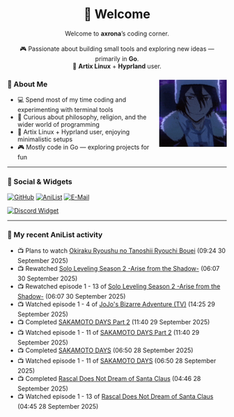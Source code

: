 <h1 align="center">🦊 Welcome</h1>
<p align="center">
  Welcome to <b>axrona</b>’s coding corner.<br><br>
  🎮 Passionate about building small tools and exploring new ideas — primarily in <b>Go</b>.<br>
  🐧 <b>Artix Linux</b> + <b>Hyprland</b> user.
</p>

<div>
<img src="./assets/fyodor-dostoevsky-bsd.gif" width="155" align="right">

### 🦊 About Me

- 💻 Spend most of my time coding and experimenting with terminal tools  
- 🧠 Curious about philosophy, religion, and the wider world of programming  
- 🐧 Artix Linux + Hyprland user, enjoying minimalistic setups  
- 🎮 Mostly code in Go — exploring projects for fun  

</div>

---

### 🔗 Social & Widgets

[![GitHub](https://img.shields.io/badge/GitHub-24292e?style=for-the-badge&logo=github&logoColor=white)](https://github.com/axrona)
[![AniList](https://img.shields.io/badge/AniList-blue?style=for-the-badge&logo=anilist&logoColor=white)](https://anilist.co/user/axrona/)
[![E-Mail](https://img.shields.io/badge/E--Mail-gray?style=for-the-badge&logo=maildotru&logoColor=white)](mailto:yeaweeb@duck.com)

[![Discord Widget](https://dsc-readme.tsuni.dev/api/user/1379125777710190637)](https://discord.com/users/1379125777710190637)

---

### 🌸 My recent AniList activity

<!-- ANILIST_ACTIVITY:start -->

-   📺 Plans to watch [Okiraku Ryoushu no Tanoshii Ryouchi Bouei](https://anilist.co/anime/191205) (09:24 30 September 2025)
-   📺 Rewatched [Solo Leveling Season 2 -Arise from the Shadow-](https://anilist.co/anime/176496) (06:07 30 September 2025)
-   📺 Rewatched episode 1 - 13 of [Solo Leveling Season 2 -Arise from the Shadow-](https://anilist.co/anime/176496) (06:07 30 September 2025)
-   📺 Watched episode 1 - 4 of [JoJo's Bizarre Adventure (TV)](https://anilist.co/anime/14719) (14:25 29 September 2025)
-   📺 Completed [SAKAMOTO DAYS Part 2](https://anilist.co/anime/184237) (11:40 29 September 2025)
-   📺 Watched episode 1 - 11 of [SAKAMOTO DAYS Part 2](https://anilist.co/anime/184237) (11:40 29 September 2025)
-   📺 Completed [SAKAMOTO DAYS](https://anilist.co/anime/177709) (06:50 28 September 2025)
-   📺 Watched episode 1 - 11 of [SAKAMOTO DAYS](https://anilist.co/anime/177709) (06:50 28 September 2025)
-   📺 Completed [Rascal Does Not Dream of Santa Claus](https://anilist.co/anime/171046) (04:46 28 September 2025)
-   📺 Watched episode 1 - 13 of [Rascal Does Not Dream of Santa Claus](https://anilist.co/anime/171046) (04:45 28 September 2025)

<!-- ANILIST_ACTIVITY:end -->
